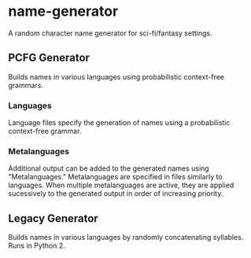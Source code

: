 # name-generator
A random character name generator for sci-fi/fantasy settings.

## PCFG Generator
Builds names in various languages using probabilistic context-free grammars.

### Languages
Language files specify the generation of names using a probabilistic context-free grammar.

### Metalanguages
Additional output can be added to the generated names using "Metalanguages." Metalanguages are specified in files similarly to languages. When multiple metalanguages are active, they are applied sucessively to the generated output in order of increasing priority.


## Legacy Generator
Builds names in various languages by randomly concatenating syllables. Runs in Python 2.
